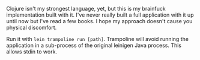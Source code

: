 Clojure isn't my strongest language, yet, but this is my brainfuck implementation built with it. I've never really built a full application with it up until now but I've read a few books. I hope my approach doesn't cause you physical discomfort.

Run it with `lein trampoline run [path]`. Trampoline will avoid running the application in a sub-process of the original leinigen Java process. This allows stdin to work.
